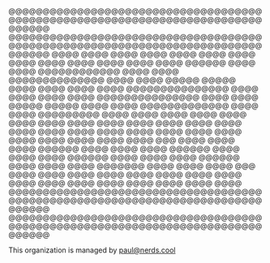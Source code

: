 

@@@@@@@@@@@@@@@@@@@@@@@@@@@@@@@@@@@@@@@@@@@@@@@@@@@@@@@@@@@@@@@@@@@@@@@@@@@@@@@@
@@@@@@@@@@@@@@@@@@@@@@@@@@@@@@@@@@@@@@@@@@@@@@@@@@@@@@@@@@@@@@@@@@@@@@@@@@@@@@@@
@@@@                                                                        @@@@
@@@@                                                                        @@@@
@@@@                                                                        @@@@
@@@@                                                                        @@@@
@@@@                                                                        @@@@
@@@@                                                                        @@@@
@@@@                @@@@@@                                                  @@@@
@@@@             @@@@@@@@@@@@                                               @@@@
@@@@            @@@@@@@@@@@@@@                                              @@@@
@@@@           @@@@@      @@@@@                                             @@@@
@@@@           @@@@        @@@@                  @@@@@@@@@@@@@@@            @@@@
@@@@           @@@@        @@@@                  @@@@@@@@@@@@@@@            @@@@
@@@@            @@@@@     @@@@@                                             @@@@
@@@@             @@@@@@@@@@@@@                                              @@@@
@@@@               @@@@@@@@@                                                @@@@
@@@@                                                                        @@@@
@@@@                                                                        @@@@
@@@@                                                                        @@@@
@@@@                                                                        @@@@
@@@@                                                                        @@@@
@@@@                                                                        @@@@
@@@@                                                                        @@@@
@@@@                                                                        @@@@
@@@@                                                                        @@@@
@@@@                                                                        @@@@
@@@@                 @@@@                                                   @@@@
@@@@                 @@@@                          @@@                      @@@@
@@@@                 @@@@                         @@@@@@                    @@@@
@@@@                 @@@@                           @@@@@@                  @@@@
@@@@                 @@@@                             @@@@@@                @@@@
@@@@                 @@@@                               @@@@@@              @@@@
@@@@                 @@@@                                @@@@@@@            @@@@
@@@@                 @@@@                                  @@@              @@@@
@@@@                 @@@@                                                   @@@@
@@@@                                                                        @@@@
@@@@                                                                        @@@@
@@@@                                                                        @@@@
@@@@                                                                        @@@@
@@@@                                                                        @@@@
@@@@                                                                        @@@@
@@@@@@@@@@@@@@@@@@@@@@@@@@@@@@@@@@@@@@@@@@@@@@@@@@@@@@@@@@@@@@@@@@@@@@@@@@@@@@@@
@@@@@@@@@@@@@@@@@@@@@@@@@@@@@@@@@@@@@@@@@@@@@@@@@@@@@@@@@@@@@@@@@@@@@@@@@@@@@@@@


This organization is managed by paul@nerds.cool
